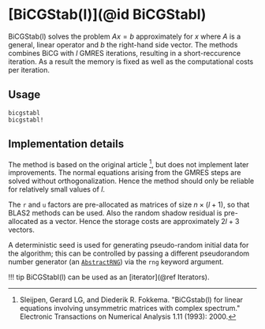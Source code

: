 # [BiCGStab(l)](@id BiCGStabl)

BiCGStab(l) solves the problem $Ax = b$ approximately for $x$ where $A$ is a general, linear operator and $b$ the right-hand side vector. The methods combines BiCG with $l$ GMRES iterations, resulting in a short-reccurence iteration. As a result the memory is fixed as well as the computational costs per iteration.

## Usage

```@docs
bicgstabl
bicgstabl!
```

## Implementation details

The method is based on the original article [^Sleijpen1993], but does not implement later improvements. The normal equations arising from the GMRES steps are solved without orthogonalization. Hence the method should only be reliable for relatively small values of $l$.

The `r` and `u` factors are pre-allocated as matrices of size $n \times (l + 1)$, so that BLAS2 methods can be used. Also the random shadow residual is pre-allocated as a vector. Hence the storage costs are approximately $2l + 3$ vectors.

A deterministic seed is used for generating pseudo-random initial
data for the algorithm; this can be controlled by passing a
different pseudorandom number generator (an [`AbstractRNG`](https://docs.julialang.org/en/v1/stdlib/Random/#Random.AbstractRNG)) via
the `rng` keyword argument.

!!! tip
    BiCGStabl(l) can be used as an [iterator](@ref Iterators).

[^Sleijpen1993]:

    Sleijpen, Gerard LG, and Diederik R. Fokkema. "BiCGstab(l) for
    linear equations involving unsymmetric matrices with complex spectrum."
    Electronic Transactions on Numerical Analysis 1.11 (1993): 2000.